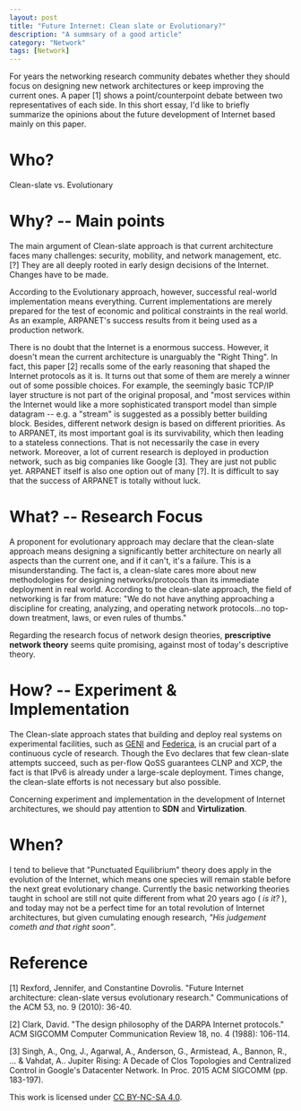 ```yaml
---
layout: post
title: "Future Internet: Clean slate or Evolutionary?"
description: "A summsary of a good article"
category: "Network"
tags: [Network]
---
```


For years the networking research community debates whether they should focus on designing new network architectures or keep improving the current ones. A paper [1] shows a point/counterpoint debate between two representatives of each side. In this short essay, I'd like to briefly summarize the opinions about the future development of Internet based mainly on this paper.

# Who? 

Clean-slate vs. Evolutionary

# Why? -- Main points

The main argument of Clean-slate approach is that current architecture faces many challenges: security, mobility, and network management, etc. [?] They are all deeply rooted in early design decisions of the Internet. Changes have to be made.

According to the Evolutionary approach, however, successful real-world implementation means everything. Current implementations are merely prepared for the test of economic and political constraints in the real world. As an example, ARPANET's success results from it being used as a production network.

There is no doubt that the Internet is a enormous success. However, it doesn't mean the current architecture is unarguably the "Right Thing". In fact, this paper [2] recalls some of the early reasoning that shaped the Internet protocols as it is. It turns out that some of them are merely a winner out of some possible choices. For example, the seemingly basic TCP/IP layer structure is not part of the original proposal, and "most services within the Internet would like a more sophisticated transport model than simple datagram -- e.g. a  "stream" is suggested as a possibly better building block. Besides, different network design is based on different priorities. As to ARPANET, its most important goal is its survivability, which then leading to a stateless connections. That is not necessarily the case in every network. Moreover, a lot of current research is deployed in production network, such as big companies like Google [3]. They are just not public yet. ARPANET itself is also one option out of many [?]. It is difficult to say that the success of ARPANET is totally without luck.

# What? -- Research Focus

A proponent for evolutionary approach may declare that the clean-slate approach means designing a significantly better architecture on nearly all aspects than the current one, and if it can't, it's a failure. This is a misunderstanding. The fact is, a clean-slate cares more about new methodologies for designing networks/protocols than its immediate deployment in real world. According to the clean-slate approach, the field of networking is far from mature: "We do not have anything approaching a discipline for creating, analyzing, and operating network protocols...no top-down treatment, laws, or even rules of thumbs." 

Regarding the research focus of network design theories, **prescriptive network theory** seems quite promising, against most of today's descriptive theory.

# How? -- Experiment & Implementation

The Clean-slate approach states that building and deploy real systems on experimental facilities, such as [GENI](https://www.geni.net/) and [Federica](http://www.fp7-federica.eu/), is an crucial part of a continuous cycle of research. Though the Evo declares that few clean-slate attempts succeed, such as per-flow QoSS guarantees CLNP and XCP, the fact is that IPv6 is already under a large-scale deployment. Times change, the clean-slate efforts is not necessary but also possible.

Concerning experiment and implementation in the development of Internet architectures, we should pay attention to **SDN** and **Virtulization**.

# When?

I tend to believe that "Punctuated Equilibrium" theory does apply in the evolution of the Internet, which means one species will remain stable before the next great evolutionary change. Currently the basic networking theories taught in school are still not quite different from what 20 years ago ( *is it?* ), and today may not be a perfect time for an total revolution of Internet architectures, but given cumulating enough research, *"His judgement cometh and that right soon"*.

# Reference

[1] Rexford, Jennifer, and Constantine Dovrolis. "Future Internet architecture: clean-slate versus evolutionary research." Communications of the ACM 53, no. 9 (2010): 36-40.

[2] Clark, David. "The design philosophy of the DARPA Internet protocols." ACM SIGCOMM Computer Communication Review 18, no. 4 (1988): 106-114. 

[3] Singh, A., Ong, J., Agarwal, A., Anderson, G., Armistead, A., Bannon, R., ... & Vahdat, A.. Jupiter Rising: A Decade of Clos Topologies and Centralized Control in Google's Datacenter Network. In Proc. 2015 ACM SIGCOMM (pp. 183-197).

This work is licensed under [CC BY-NC-SA 4.0](https://creativecommons.org/licenses/by-nc-sa/4.0/).
